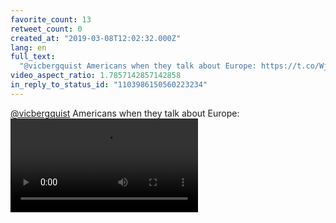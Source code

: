 ```yaml
---
favorite_count: 13
retweet_count: 0
created_at: "2019-03-08T12:02:32.000Z"
lang: en
full_text:
  "@vicbergquist Americans when they talk about Europe: https://t.co/WjDIcfZwdt"
video_aspect_ratio: 1.7857142857142858
in_reply_to_status_id: "1103986150560223234"
---
```


[@vicbergquist](https://twitter.com/vicbergquist) Americans when they talk about
Europe:
![Embedded Video](https://twitter-media-coderbyheart.s3.eu-north-1.amazonaws.com/1103989372624486402-D1IoeXfWoAAyvcz.mp4)
